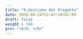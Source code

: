 ```yaml
---
title: "9.Gestione del Progetto"
date: 2020-04-24T22:47:10+02:00
draft: false
weight : 740
pre: "<b>9. </b>"
---
```



